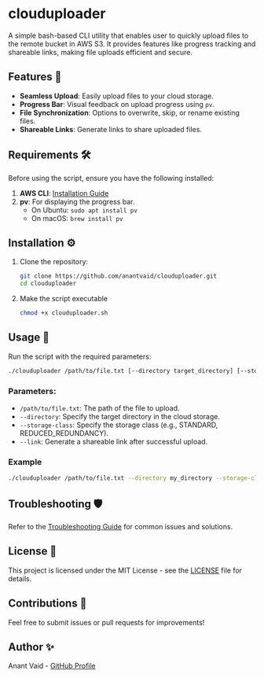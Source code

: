 # clouduploader
A simple bash-based CLI utility that enables user to quickly upload files to the remote bucket in AWS S3. It provides features like progress tracking and shareable links, making file uploads efficient and secure.

## Features 🚀

- **Seamless Upload**: Easily upload files to your cloud storage.
- **Progress Bar**: Visual feedback on upload progress using `pv`.
- **File Synchronization**: Options to overwrite, skip, or rename existing files.
- **Shareable Links**: Generate links to share uploaded files.


## Requirements 🛠️

Before using the script, ensure you have the following installed:
1. **AWS CLI**: [Installation Guide](https://docs.aws.amazon.com/cli/latest/userguide/cli-configure-quickstart.html)
2. **pv**: For displaying the progress bar.
   - On Ubuntu: `sudo apt install pv`
   - On macOS: `brew install pv`

## Installation ⚙️

1. Clone the repository:
   ```bash
   git clone https://github.com/anantvaid/clouduploader.git
   cd clouduploader
   ```
2. Make the script executable
   ```bash
   chmod +x clouduploader.sh
   ```

## Usage 📜
Run the script with the required parameters:
   ```bash
   ./clouduploader /path/to/file.txt [--directory target_directory] [--storage-class storage_class] [--link]
   ```

### Parameters:
- `/path/to/file.txt`: The path of the file to upload.
- `--directory`: Specify the target directory in the cloud storage.
- `--storage-class`: Specify the storage class (e.g., STANDARD, REDUCED_REDUNDANCY).
- `--link`: Generate a shareable link after successful upload.

### Example
```bash
./clouduploader /path/to/file.txt --directory my_directory --storage-class STANDARD --encrypt your_password --link
```

## Troubleshooting 🛡️
Refer to the [Troubleshooting Guide]() for common issues and solutions.

## License 📝
This project is licensed under the MIT License - see the [LICENSE](https://github.com/anantvaid/clouduploader/blob/main/LICENSE) file for details.

## Contributions 🤝
Feel free to submit issues or pull requests for improvements!

## Author ✨
Anant Vaid - [GitHub Profile](https://github.com/anantvaid/)
